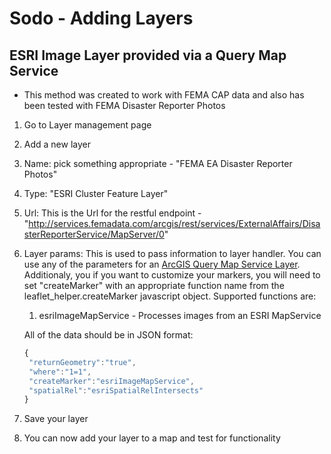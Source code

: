 # Sodo - Adding Layers

## ESRI Image Layer provided via a Query Map Service
- This method was created to work with FEMA CAP data and also has been tested with FEMA Disaster Reporter Photos

1. Go to Layer management page
2. Add a new layer
3. Name: pick something appropriate - "FEMA EA Disaster Reporter Photos"
4. Type: "ESRI Cluster Feature Layer"
5. Url: This is the Url for the restful endpoint - "http://services.femadata.com/arcgis/rest/services/ExternalAffairs/DisasterReporterService/MapServer/0"
7. Layer params: This is used to pass information to layer handler.  You can use any of the parameters for an [ArcGIS Query Map Service Layer](http://resources.arcgis.com/en/help/arcgis-rest-api/index.html#//02r3000000p1000000).  Additionaly, you if you want to customize your markers, you will need to set "createMarker" with an appropriate function name from the leaflet_helper.createMarker javascript object.
   Supported functions are:
    1. esriImageMapService - Processes images from an ESRI MapService

   All of the data should be in JSON format:
    ```javascript
    {
     "returnGeometry":"true",
     "where":"1=1",
     "createMarker":"esriImageMapService",
     "spatialRel":"esriSpatialRelIntersects"
    }
    ```
8. Save your layer
9. You can now add your layer to a map and test for functionality

